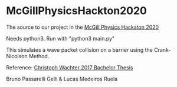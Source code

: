 # McGillPhysicsHackton2020

The source to our project in the [McGill Physics Hackaton 2020](http://www.physics.mcgill.ca/hackathon/)

Needs python3. Run with "python3 main.py"

This simulates a wave packet collision on a barrier using the Crank-Nicolson Method.

Reference: [Christoph Wachter 2017 Bachelor Thesis](https://physik.uni-graz.at/~pep/Theses/BachelorThesis_Wachter_2017.pdf)

Bruno Passarelli Gelli & Lucas Medeiros Ruela
